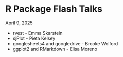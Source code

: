 # R Package Flash Talks
April 9, 2025

* rvest - Emma Skarstein
* sjPlot - Pieta Kelsey
* googlesheets4 and googledrive - Brooke Wolford
* ggplot2 and RMarkdown - Elisa Moreno
